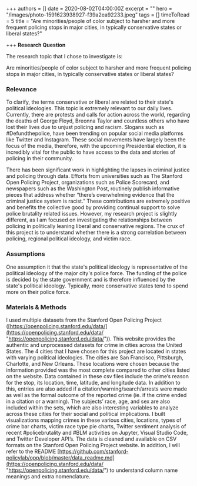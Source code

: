 +++
authors = []
date = 2020-08-02T04:00:00Z
excerpt = ""
hero = "/images/photo-1591623938927-f39a2ea92233.jpeg"
tags = []
timeToRead = 5
title = "Are minorities/people of color subject to harsher and more frequent policing stops in major cities, in typically conservative states or liberal states?"

+++
**Research Question**

The research topic that I chose to investigate is:

Are minorities/people of color subject to harsher and more frequent policing stops in major cities, in typically conservative states or liberal states?

### Relevance

To clarify, the terms conservative or liberal are related to their state's political ideologies. This topic is extremely relevant to our daily lives. Currently, there are protests and calls for action across the world, regarding the deaths of George Floyd, Breonna Taylor and countless others who have lost their lives due to unjust policing and racism. Slogans such as #Defundthepolice, have been trending on popular social media platforms like Twitter and Instagram. These social movements have largely been the focus of the media, therefore, with the upcoming Presidential election, it is incredibly vital for the public to have access to the data and stories of policing in their community.

There has been significant work in highlighting the lapses in criminal justice and policing through data. Efforts from universities such as The Stanford Open Policing Project, organizations such as Police Scorecard, and newspapers such as the Washington Post, routinely publish informative pieces that address whether “there’s overwhelming evidence that the criminal justice system is racist.” These contributions are extremely positive and benefits the collective good by providing continual support to solve police brutality related issues. However, my research project is slightly different, as I am focused on investigating the relationships between policing in politically leaning liberal and conservative regions. The crux of this project is to understand whether there is a strong correlation between policing, regional political ideology, and victim race.

### Assumptions

One assumption it that the state's political ideology is representative of the political ideology of the major city's police force. The funding of the police is decided by the state government and is therefore influenced by the state's political ideology. Typically, more conservative states tend to spend more on their police force.

### Materials & Methods

I used multiple datasets from the Stanford Open Policing Project ([https://openpolicing.stanford.edu/data/](https://openpolicing.stanford.edu/data/ "https://openpolicing.stanford.edu/data/")). This website provides the authentic and unprocessed datasets for crime in cities across the United States. The 4 cities that I have chosen for this project are located in states with varying political ideologies. The cities are San Francisco, Pittsburgh, Charlotte, and New Orleans. These locations were chosen because the information provided was the most complete compared to other cities listed on the website. Data contained in these csv files include the crime’s reason for the stop, its location, time, latitude, and longitude data. In addition to this, entries are also added if a citation/warning/search/arrests were made as well as the formal outcome of the reported crime (ie. if the crime ended in a citation or a warning). The subjects’ race, age, and sex are also included within the sets, which are also interesting variables to analyze across these cities for their social and political implications. I built visualizations mapping crimes in these various cities, locations, types of crime bar charts, victim race type pie charts, Twitter sentiment analysis of recent #policebrutality and #BLM activities on Jupyter, Visual Studio Code, and Twitter Developer API’s. The data is cleaned and available on CSV formats on the Stanford Open Policing Project website. In addition, I will refer to the README [https://github.com/stanford-policylab/opp/blob/master/data_readme.md](https://openpolicing.stanford.edu/data/ "https://openpolicing.stanford.edu/data/") to understand column name meanings and extra nomenclature.